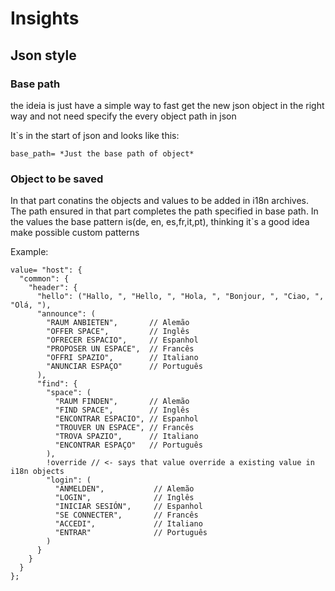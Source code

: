 # Insights 

## Json style 
### Base path
the ideia is just have a simple way to fast get the new json object in the right way and not need specify the every object path in json

It`s in the start of json and looks like this: 
```
base_path= *Just the base path of object*
```

### Object to be saved 

In that part conatins the objects and values to be added in i18n archives. The path ensured in that part completes the path specified in base path. In the values the base pattern is(de, en, es,fr,it,pt), thinking it`s a good idea make possible custom patterns

Example: 
```
value= "host": {
  "common": {
    "header": {
      "hello": ("Hallo, ", "Hello, ", "Hola, ", "Bonjour, ", "Ciao, ", "Olá, "),
      "announce": (
        "RAUM ANBIETEN",       // Alemão
        "OFFER SPACE",         // Inglês
        "OFRECER ESPACIO",     // Espanhol
        "PROPOSER UN ESPACE",  // Francês
        "OFFRI SPAZIO",        // Italiano
        "ANUNCIAR ESPAÇO"      // Português
      ),
      "find": {
        "space": (
          "RAUM FINDEN",       // Alemão
          "FIND SPACE",        // Inglês
          "ENCONTRAR ESPACIO", // Espanhol
          "TROUVER UN ESPACE", // Francês
          "TROVA SPAZIO",      // Italiano
          "ENCONTRAR ESPAÇO"   // Português
        ),
        !override // <- says that value override a existing value in i18n objects
        "login": (
          "ANMELDEN",           // Alemão
          "LOGIN",              // Inglês
          "INICIAR SESIÓN",     // Espanhol
          "SE CONNECTER",       // Francês
          "ACCEDI",             // Italiano
          "ENTRAR"              // Português
        )
      }
    }
  }
};

```